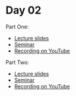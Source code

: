 # Day 02

Part One:
* [Lecture slides](https://docs.google.com/presentation/d/1CH_NgWOjzbUCbp3pPA82SynUNl4Nk5c6CKwWx-e8hZI/edit?usp=sharing)
* [Seminar](Seminar_Models_and_Pipeline.ipynb)
* [Recording on YouTube](TBA)

Part Two:
* [Lecture slides](TBA)
* [Seminar](TBA)
* [Recording on YouTube](TBA)

